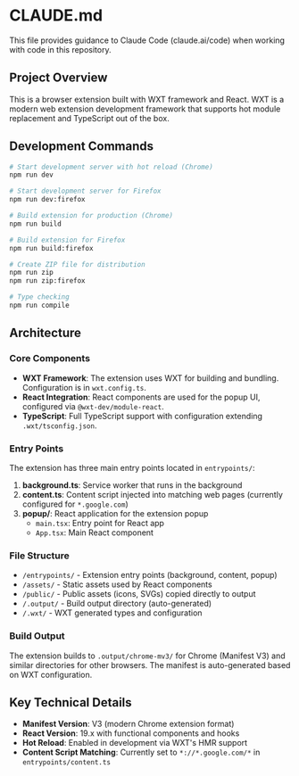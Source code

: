 # CLAUDE.md

This file provides guidance to Claude Code (claude.ai/code) when working with code in this repository.

## Project Overview

This is a browser extension built with WXT framework and React. WXT is a modern web extension development framework that supports hot module replacement and TypeScript out of the box.

## Development Commands

```bash
# Start development server with hot reload (Chrome)
npm run dev

# Start development server for Firefox
npm run dev:firefox

# Build extension for production (Chrome)
npm run build

# Build extension for Firefox
npm run build:firefox

# Create ZIP file for distribution
npm run zip
npm run zip:firefox

# Type checking
npm run compile
```

## Architecture

### Core Components

- **WXT Framework**: The extension uses WXT for building and bundling. Configuration is in `wxt.config.ts`.
- **React Integration**: React components are used for the popup UI, configured via `@wxt-dev/module-react`.
- **TypeScript**: Full TypeScript support with configuration extending `.wxt/tsconfig.json`.

### Entry Points

The extension has three main entry points located in `entrypoints/`:

1. **background.ts**: Service worker that runs in the background
2. **content.ts**: Content script injected into matching web pages (currently configured for `*.google.com`)
3. **popup/**: React application for the extension popup
   - `main.tsx`: Entry point for React app
   - `App.tsx`: Main React component

### File Structure

- `/entrypoints/` - Extension entry points (background, content, popup)
- `/assets/` - Static assets used by React components
- `/public/` - Public assets (icons, SVGs) copied directly to output
- `/.output/` - Build output directory (auto-generated)
- `/.wxt/` - WXT generated types and configuration

### Build Output

The extension builds to `.output/chrome-mv3/` for Chrome (Manifest V3) and similar directories for other browsers. The manifest is auto-generated based on WXT configuration.

## Key Technical Details

- **Manifest Version**: V3 (modern Chrome extension format)
- **React Version**: 19.x with functional components and hooks
- **Hot Reload**: Enabled in development via WXT's HMR support
- **Content Script Matching**: Currently set to `*://*.google.com/*` in `entrypoints/content.ts`